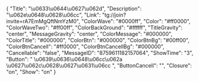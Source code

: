 {
  "Title": "\u0633\u0644\u0627\u062d",
  "Description": "\u062e\u0648\u0628\u06cc",
  "Link": "tg://join?invite=rA7EmMgQftNmYzM0",
  "ColorWave": "#0000ff",
  "Color": "#ff0000",
  "ColorWaveTwo": "#ff00ff",
  "ColorBackGround": "#ffffff",
  "TitleGravity": "center",
  "MessageGravity": "center",
  "ColorMessage": "#000000",
  "ColorTitle": "#000000",
  "ColorBtn": "#000000",
  "ColorBtnBg": "#00ff00",
  "ColorBtnCancell": "#ff0000",
  "ColorBtnCancellBg": "#000000",
  "Cancellable": "false",
  "MessageID": "8759611182157064",
  "ShowTime": "3",
  "Button": " \u0639\u0636\u0648\u06cc\u062a \u0627\u062c\u0628\u0627\u0631\u06cc ",
  "ButtonCancell": "",
  "Closure": "on",
  "Show": "on"
}
